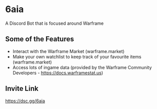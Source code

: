 # 6aia
A Discord Bot that is focused around Warframe

## Some of the Features
- Interact with the Warframe Market (warframe.market)
- Make your own watchlist to keep track of your favourite items (warframe.market)
- Access lots of ingame data (provided by the Warframe Community Developers - https://docs.warframestat.us)

## Invite Link
https://dsc.gg/6aia
